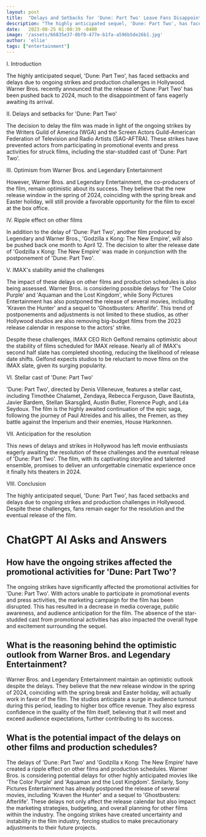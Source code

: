 ```yaml
---
layout: post
title:  "Delays and Setbacks for 'Dune: Part Two' Leave Fans Disappointed but Eager for Resolution"
description: "The highly anticipated sequel, 'Dune: Part Two', has faced setbacks and delays due to ongoing strikes and production challenges in Hollywood. Despite these challenges, fans remain eager for the resolution and the eventual release of the film."
date:   2023-08-25 01:00:39 -0400
image: '/assets/66835e37-0bf0-477e-b1fa-a596b5de26b1.jpg'
author: 'ellie'
tags: ["entertainment"]
---
```


I. Introduction

The highly anticipated sequel, 'Dune: Part Two', has faced setbacks and delays due to ongoing strikes and production challenges in Hollywood. Warner Bros. recently announced that the release of 'Dune: Part Two' has been pushed back to 2024, much to the disappointment of fans eagerly awaiting its arrival.

II. Delays and setbacks for 'Dune: Part Two'

The decision to delay the film was made in light of the ongoing strikes by the Writers Guild of America (WGA) and the Screen Actors Guild-American Federation of Television and Radio Artists (SAG-AFTRA). These strikes have prevented actors from participating in promotional events and press activities for struck films, including the star-studded cast of 'Dune: Part Two'.

III. Optimism from Warner Bros. and Legendary Entertainment

However, Warner Bros. and Legendary Entertainment, the co-producers of the film, remain optimistic about its success. They believe that the new release window in the spring of 2024, coinciding with the spring break and Easter holiday, will still provide a favorable opportunity for the film to excel at the box office.

IV. Ripple effect on other films

In addition to the delay of 'Dune: Part Two', another film produced by Legendary and Warner Bros., 'Godzilla x Kong: The New Empire', will also be pushed back one month to April 12. The decision to alter the release date of 'Godzilla x Kong: The New Empire' was made in conjunction with the postponement of 'Dune: Part Two'.

V. IMAX's stability amid the challenges

The impact of these delays on other films and production schedules is also being assessed. Warner Bros. is considering possible delays for 'The Color Purple' and 'Aquaman and the Lost Kingdom', while Sony Pictures Entertainment has also postponed the release of several movies, including 'Kraven the Hunter' and a sequel to 'Ghostbusters: Afterlife'. This trend of postponements and adjustments is not limited to these studios, as other Hollywood studios are also removing big-budget films from the 2023 release calendar in response to the actors' strike.

Despite these challenges, IMAX CEO Rich Gelfond remains optimistic about the stability of films scheduled for IMAX release. Nearly all of IMAX's second half slate has completed shooting, reducing the likelihood of release date shifts. Gelfond expects studios to be reluctant to move films on the IMAX slate, given its surging popularity.

VI. Stellar cast of 'Dune: Part Two'

'Dune: Part Two', directed by Denis Villeneuve, features a stellar cast, including Timothée Chalamet, Zendaya, Rebecca Ferguson, Dave Bautista, Javier Bardem, Stellan Skarsgård, Austin Butler, Florence Pugh, and Léa Seydoux. The film is the highly awaited continuation of the epic saga, following the journey of Paul Atreides and his allies, the Fremen, as they battle against the Imperium and their enemies, House Harkonnen.

VII. Anticipation for the resolution

This news of delays and strikes in Hollywood has left movie enthusiasts eagerly awaiting the resolution of these challenges and the eventual release of 'Dune: Part Two'. The film, with its captivating storyline and talented ensemble, promises to deliver an unforgettable cinematic experience once it finally hits theaters in 2024.

VIII. Conclusion

The highly anticipated sequel, 'Dune: Part Two', has faced setbacks and delays due to ongoing strikes and production challenges in Hollywood. Despite these challenges, fans remain eager for the resolution and the eventual release of the film.


# ChatGPT AI Asks and Answers
## How have the ongoing strikes affected the promotional activities for 'Dune: Part Two'?
The ongoing strikes have significantly affected the promotional activities for 'Dune: Part Two'. With actors unable to participate in promotional events and press activities, the marketing campaign for the film has been disrupted. This has resulted in a decrease in media coverage, public awareness, and audience anticipation for the film. The absence of the star-studded cast from promotional activities has also impacted the overall hype and excitement surrounding the sequel.

## What is the reasoning behind the optimistic outlook from Warner Bros. and Legendary Entertainment?
Warner Bros. and Legendary Entertainment maintain an optimistic outlook despite the delays. They believe that the new release window in the spring of 2024, coinciding with the spring break and Easter holiday, will actually work in favor of the film. The studios anticipate a surge in audience turnout during this period, leading to higher box office revenue. They also express confidence in the quality of the film itself, believing that it will meet and exceed audience expectations, further contributing to its success.

## What is the potential impact of the delays on other films and production schedules?
The delays of 'Dune: Part Two' and 'Godzilla x Kong: The New Empire' have created a ripple effect on other films and production schedules. Warner Bros. is considering potential delays for other highly anticipated movies like 'The Color Purple' and 'Aquaman and the Lost Kingdom'. Similarly, Sony Pictures Entertainment has already postponed the release of several movies, including 'Kraven the Hunter' and a sequel to 'Ghostbusters: Afterlife'. These delays not only affect the release calendar but also impact the marketing strategies, budgeting, and overall planning for other films within the industry. The ongoing strikes have created uncertainty and instability in the film industry, forcing studios to make precautionary adjustments to their future projects.

